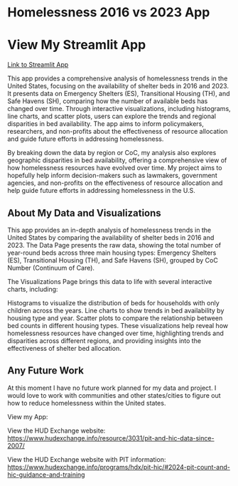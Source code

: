 # **Homelessness 2016 vs 2023 App**

# View My Streamlit App 
[Link to Streamlit App](https://homelessness2016vs2023.streamlit.app/)

This app provides a comprehensive analysis of homelessness trends in the United States, focusing on the availability of shelter beds in 2016 and 2023. It presents data on Emergency Shelters (ES), Transitional Housing (TH), and Safe Havens (SH), comparing how the number of available beds has changed over time. Through interactive visualizations, including histograms, line charts, and scatter plots, users can explore the trends and regional disparities in bed availability. The app aims to inform policymakers, researchers, and non-profits about the effectiveness of resource allocation and guide future efforts in addressing homelessness.

By breaking down the data by region or CoC, my analysis also explores geographic disparities in bed availability, offering a comprehensive view of how homelessness resources have evolved over time. My project aims to hopefully help inform decision-makers such as lawmakers, government agencies, and non-profits on the effectiveness of resource allocation and help guide future efforts in addressing homelessness in the U.S.

## **About My Data and Visualizations** 

This app provides an in-depth analysis of homelessness trends in the United States by comparing the availability of shelter beds in 2016 and 2023. The Data Page presents the raw data, showing the total number of year-round beds across three main housing types: Emergency Shelters (ES), Transitional Housing (TH), and Safe Havens (SH), grouped by CoC Number (Continuum of Care).

The Visualizations Page brings this data to life with several interactive charts, including:

Histograms to visualize the distribution of beds for households with only children across the years.
Line charts to show trends in bed availability by housing type and year.
Scatter plots to compare the relationship between bed counts in different housing types.
These visualizations help reveal how homelessness resources have changed over time, highlighting trends and disparities across different regions, and providing insights into the effectiveness of shelter bed allocation.

## **Any Future Work**

At this moment I have no future work planned for my data and project. I would love to work with communities and other states/cities to figure out how to reduce homelessness within the United states. 

View my App: 

View the HUD Exchange website: https://www.hudexchange.info/resource/3031/pit-and-hic-data-since-2007/

View the HUD Exchange website with PIT information: https://www.hudexchange.info/programs/hdx/pit-hic/#2024-pit-count-and-hic-guidance-and-training
